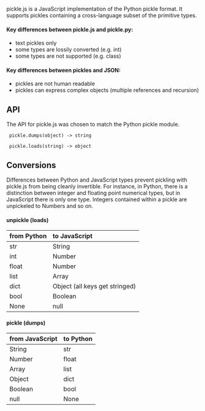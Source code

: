 pickle.js is a JavaScript implementation of the Python pickle format. It supports pickles containing a cross-language subset of the primitive types.

#### Key differences between pickle.js and pickle.py: ####
  * text pickles only
  * some types are lossily converted (e.g. int)
  * some types are not supported (e.g. class)

#### Key differences between pickles and JSON: ####
  * pickles are not human readable
  * pickles can express complex objects (multiple references and recursion)

## API ##
The API for pickle.js was chosen to match the Python pickle module.
```
 pickle.dumps(object) -> string

 pickle.loads(string) -> object
```

## Conversions ##
Differences between Python and JavaScript types prevent pickling with
pickle.js from being cleanly invertible. For instance, in Python, there is a
distinction between integer and floating point numerical types, but in
JavaScript there is only one type. Integers contained within a pickle are
unpickeled to Numbers and so on.

#### unpickle (loads) ####
| **from Python** | **to JavaScript** |
|:----------------|:------------------|
| str | String |
| int | Number |
| float | Number |
| list | Array |
| dict | Object (all keys get stringed) |
| bool | Boolean |
| None | null |

#### pickle (dumps) ####
| **from JavaScript** | **to Python** |
|:--------------------|:--------------|
| String | str |
| Number | float |
| Array | list |
| Object | dict |
| Boolean | bool |
| null | None |